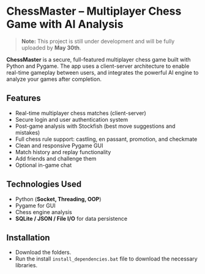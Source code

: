 # ChessMaster – Multiplayer Chess Game with AI Analysis

> **Note:** This project is still under development and will be fully uploaded by **May 30th**.

**ChessMaster** is a secure, full-featured multiplayer chess game built with Python and Pygame. The app uses a client-server architecture to enable real-time gameplay between users, and integrates the powerful AI engine to analyze your games after completion.

##  Features

-  Real-time multiplayer chess matches (client-server)
-  Secure login and user authentication system
-  Post-game analysis with Stockfish (best move suggestions and mistakes)
-  Full chess rule support: castling, en passant, promotion, and checkmate
-  Clean and responsive Pygame GUI
-  Match history and replay functionality
-  Add friends and challenge them
-  Optional in-game chat

## Technologies Used

- Python (**Socket, Threading, OOP**)
- Pygame for GUI
- Chess engine analysis
- **SQLite / JSON / File I/O** for data persistence


## Installation

- Download the folders.
- Run the install `install_dependencies.bat` file to download the necessary libraries.




